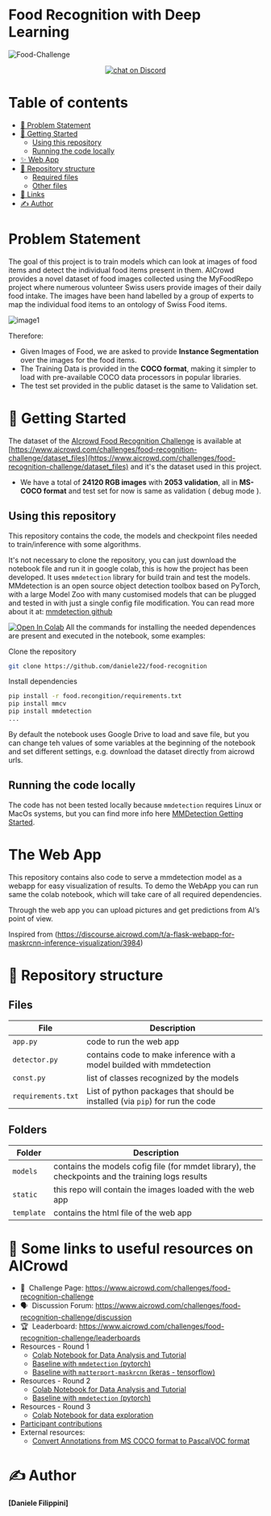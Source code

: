 # Food Recognition with Deep Learning 

![Food-Challenge](https://i.imgur.com/0G3PEc7.png)

<p align="center">
 <a href="https://discord.gg/GTckBMx"><img src="https://img.shields.io/discord/657211973435392011?style=for-the-badge" alt="chat on Discord"></a>
</p>

# Table of contents
- [🚀 Problem Statement](#-problem-statement)
- [💪 Getting Started](#-getting-started)
  * [Using this repository](#using-this-repository)
  * [Running the code locally](#running-the-code-locally)
- [✨ Web App](#-webapp)
- [🧩 Repository structure](#-repository-structure)
  * [Required files](#required-files)
  * [Other files](#other-files)
- [📎  Links](#-links)
- [✍️ Author](#-author)



# Problem Statement

The goal of this project is to train models which can look at images of food items and detect the individual food items present in them.
AICrowd provides a novel dataset of food images collected using the MyFoodRepo project where numerous volunteer Swiss users provide images of their daily food intake. The images have been hand labelled by a group of experts to map the individual food items to an ontology of Swiss Food items.

![image1](https://i.imgur.com/zS2Nbf0.png)

Therefore:
*   Given Images of Food, we are asked to provide **Instance Segmentation** over the images for the food items.
*   The Training Data is provided in the **COCO format**, making it simpler to load with pre-available COCO data processors in popular libraries.
*   The test set provided in the public dataset is the same to Validation set.

# 💪 Getting Started

The dataset of the [AIcrowd Food Recognition Challenge](https://www.aicrowd.com/challenges/food-recognition-challenge) is available at [https://www.aicrowd.com/challenges/food-recognition-challenge/dataset_files](https://www.aicrowd.com/challenges/food-recognition-challenge/dataset_files) and it's the dataset used in this project.
- We have a total of **24120 RGB images** with **2053 validation**, all in **MS-COCO format** and test set for now is same as validation ( debug mode ). 

## Using this repository
This repository contains the code, the models and checkpoint files needed to train/inference with some algorithms.

It's not necessary to clone the repository, you can just download the notebook file and run it in google colab, this is how the project has been developed. It uses `mmdetection` library for build train and test the models.
MMdetection is an open source object detection toolbox based on PyTorch, with a large Model Zoo with many customised models that can be plugged and tested in with just a single config file modification. You can read more about it at: [mmdetection github](https://github.com/open-mmlab/mmdetection/)

[![Open In Colab](https://colab.research.google.com/assets/colab-badge.svg)](https://colab.research.google.com/github/daniele22/notebbok/FoodRecognition.ipynb)
All the commands for installing the needed dependences are present and executed in the notebook, some examples:

Clone the repository
```bash
git clone https://github.com/daniele22/food-recognition
```

Install dependencies
```bash
pip install -r food.recongition/requirements.txt
pip install mmcv
pip install mmdetection 
...
```

By default the notebook uses Google Drive to load and save file, but you can change teh values of some variables at the beginning of the notebook and set different settings, e.g. download the dataset directly from aicrowd urls.

## Running the code locally

The code has not been tested locally because `mmdetection` requires Linux or MacOs systems, but you can find more info here [MMDetection Getting Started](https://github.com/open-mmlab/mmdetection/blob/master/docs/GETTING_STARTED.md).

# The Web App
This repository contains also code to serve a mmdetection model as a webapp for easy visualization of results. To demo the WebApp you can run same the colab notebook, which will take care of all required dependencies.

Through the web app you can upload pictures and get predictions from AI’s point of view.

Inspired from (https://discourse.aicrowd.com/t/a-flask-webapp-for-maskrcnn-inference-visualization/3984)

# 🧩 Repository structure

## Files

**File** | **Description**
--- | ---
`app.py` | code to run the web app
`detector.py` | contains code to make inference with a model builded with mmdetection
`const.py` | list of classes recognized by the models
`requirements.txt` | List of python packages that should be installed (via `pip`) for run the code

## Folders

**Folder** | **Description**
--- | ---
`models` | contains the models cofig file (for mmdet library), the checkpoints and the training logs results
`static` | this repo will contain the images loaded with the web app
`template` | contains the html file of the web app


# 📎 Some links to useful resources on AICrowd


- 💪 &nbsp;Challenge Page: https://www.aicrowd.com/challenges/food-recognition-challenge
- 🗣️ &nbsp;Discussion Forum: https://www.aicrowd.com/challenges/food-recognition-challenge/discussion
- 🏆 &nbsp;Leaderboard: https://www.aicrowd.com/challenges/food-recognition-challenge/leaderboards
- Resources - Round 1
  * [Colab Notebook for Data Analysis and Tutorial](https://colab.research.google.com/drive/1A5p9GX5X3n6OMtLjfhnH6Oeq13tWNtFO#scrollTo=ok54AWT_VoWV)
  * [Baseline with `mmdetection` (pytorch)](https://gitlab.aicrowd.com/nikhil_rayaprolu/food-pytorch-baseline)
  * [Baseline with `matterport-maskrcnn` (keras - tensorflow)](https://gitlab.aicrowd.com/nikhil_rayaprolu/food-recognition)
- Resources - Round 2
  * [Colab Notebook for Data Analysis and Tutorial](https://colab.research.google.com/drive/1vXdv9quZ7CXO5lLCjhyz3jtejRzDq221)
  * [Baseline with `mmdetection` (pytorch)](https://gitlab.aicrowd.com/nikhil_rayaprolu/food-round2)
- Resources - Round 3
  * [Colab Notebook for data exploration](https://discourse.aicrowd.com/t/detectron2-colab-notebook-from-data-exploration-to-training-the-model/3691)
- [Participant contributions](https://discourse.aicrowd.com/tags/c/food-recognition-challenge/112/explainer)
- External resources:
  * [Convert Annotations from MS COCO format to PascalVOC format](https://github.com/CasiaFan/Dataset_to_VOC_converter/blob/master/anno_coco2voc.py)
  

# ✍️ Author   
**[Daniele Filippini]**
